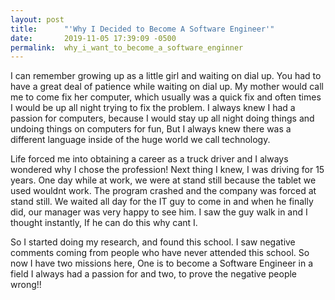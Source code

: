 ```yaml
---
layout: post
title:      "'Why I Decided to Become A Software Engineer'"
date:       2019-11-05 17:39:09 -0500
permalink:  why_i_want_to_become_a_software_enginner
---
```


I can remember growing up as a little girl and waiting on dial up. You had to have a great deal of patience while waiting on dial up. My mother would call me to come fix her computer, which usually was a quick fix and often times I would be up all night trying to fix the problem. I always knew I had a passion for computers, because I would stay up all night doing things and undoing things on computers for fun, But I always knew there was a different language inside of the huge world we call technology.

Life forced me into obtaining a career as a truck driver and I always wondered why I chose the profession! Next thing I knew, I was driving for 15 years. One day while at work, we were at stand still because the tablet we used wouldnt work. The program crashed and the company was forced at stand still. We waited all day for the IT guy to come in and when he finally did, our manager was very happy to see him. I saw the guy walk in and I thought instantly, If he can do this why cant I.

So I started doing my research, and found this school. I saw negative comments coming from people who have never attended this school. So now I have two missions here, One is to become a Software Engineer in a field I always had a passion for and two, to prove the negative people wrong!!
